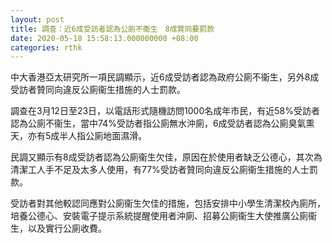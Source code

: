 ```yaml
---
layout: post
title: 調查：近6成受訪者認為公廁不衞生　8成贊同要罰款
date: 2020-05-18 15:58:13.000000000 +08:00
categories: rthk
---
```


中大香港亞太研究所一項民調顯示，近6成受訪者認為政府公廁不衞生，另外8成受訪者贊同向違反公廁衞生措施的人士罰款。

調查在3月12日至23日，以電話形式隨機訪問1000名成年市民，有近58%受訪者認為公廁不衞生，當中74%受訪者指公廁無水沖廁，6成受訪者認為公廁臭氣熏天，亦有5成半人指公廁地面濕滑。

民調又顯示有8成受訪者認為公廁衞生欠佳，原因在於使用者缺乏公德心，其次為清潔工人手不足及太多人使用，有77%受訪者贊同向違反公廁衞生措施的人士罰款。

受訪者對其他較認同應對公廁衞生欠佳的措施，包括安排中小學生清潔校內廁所，培養公德心、安裝電子提示系統提醒使用者沖廁、招募公廁衞生大使推廣公廁衞生，以及實行公廁收費。
